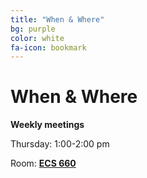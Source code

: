 ```yaml
---
title: "When & Where"
bg: purple
color: white
fa-icon: bookmark
---
```


# When & Where  

**Weekly meetings**

Thursday: 1:00-2:00 pm  

Room: **[ECS 660](http://www.uvic.ca/home/about/campus-info/maps/maps/ecs.php)**  
